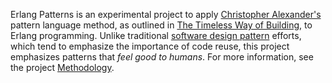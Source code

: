 Erlang Patterns is an experimental project to apply
[Christopher Alexander's](http://en.wikipedia.org/wiki/Christopher_Alexander)
pattern language method, as outlined in
[The Timeless Way of Building](http://en.wikipedia.org/wiki/The_Timeless_Way_of_Building),
to Erlang programming. Unlike traditional
[software design pattern](http://en.wikipedia.org/wiki/Software_design_pattern)
efforts, which tend to emphasize the importance of code reuse, this
project emphasizes patterns that *feel good to humans*. For more
information, see the project [Methodology](methodology.html).
